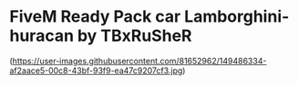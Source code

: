 # FiveM Ready Pack car Lamborghini-huracan by TBxRuSheR
(https://user-images.githubusercontent.com/81652962/149486334-af2aace5-00c8-43bf-93f9-ea47c9207cf3.jpg)
